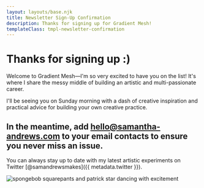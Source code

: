 ```yaml
---
layout: layouts/base.njk
title: Newsletter Sign-Up Confirmation
description: Thanks for signing up for Gradient Mesh!
templateClass: tmpl-newsletter-confirmation
---
```


# Thanks for signing up :)

Welcome to Gradient Mesh—I'm so very excited to have you on the list! It's where I share the messy middle of building an artistic and multi-passionate career.

I'll be seeing you on Sunday morning with a dash of creative inspiration and practical advice for building your own creative practice.

## In the meantime, add hello@samantha-andrews.com to your email contacts to ensure you never miss an issue.

You can always stay up to date with my latest artistic experiments on Twitter [@samandrewsmakes]({{ metadata.twitter }}).

![spongebob squarepants and patrick star dancing with excitement](https://media.giphy.com/media/GWNBoSxSpt7Ik/giphy.gif)
